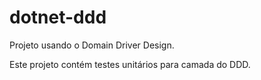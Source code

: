 # dotnet-ddd
Projeto usando o Domain Driver Design.

Este projeto contém testes unitários para camada do DDD.
